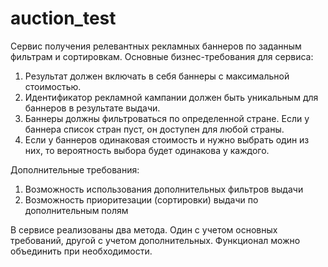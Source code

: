 # auction_test
Сервис получения релевантных рекламных баннеров по заданным фильтрам и сортировкам.
Основные бизнес-требования для сервиса:
1) Результат должен включать в себя баннеры с максимальной стоимостью. 
2) Идентификатор рекламной кампании должен быть уникальным для баннеров в результате выдачи. 
3) Баннеры должны фильтроваться по определенной стране. Если у баннера список стран пуст, он доступен для любой страны. 
4) Если у баннеров одинаковая стоимость и нужно выбрать один из них, то вероятность выбора будет одинакова у каждого. 

Дополнительные требования:
1) Возможность использования дополнительных фильтров выдачи
2) Возможность приоритезации (сортировки) выдачи по дополнительным полям

В сервисе реализованы два метода. Один с учетом основных требований, другой с учетом дополнительных. Функционал можно объединить при необходимости. 
